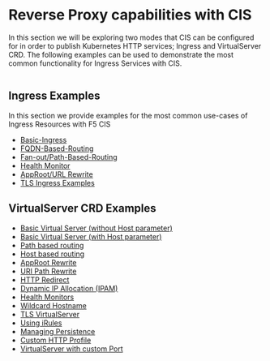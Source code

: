 # Reverse Proxy capabilities with CIS

In this section we will be exploring two modes that CIS can be configured for in order to publish Kubernetes HTTP services; Ingress and VirtualServer CRD.
The following examples can be used to demonstrate the most common functionality for Ingress Services with CIS.

<IMAGE>

## Ingress Examples

In this section we provide examples for the most common use-cases of Ingress Resources with F5 CIS

* [Basic-Ingress](cis-ingress/basic-ingress)
* [FQDN-Based-Routing](cis-ingress/host-routing)
* [Fan-out/Path-Based-Routing](cis-ingress/fanout)
* [Health Monitor](cis-ingress/health-monitor)
* [AppRoot/URL Rewrite](cis-ingress/rewrite)
* [TLS Ingress Examples](cis-ingress/tls)

## VirtualServer CRD Examples

* [Basic Virtual Server (without Host parameter) ](cis-crd/VirtualServer/Basic/#http-virtual-server-without-host-parameter)
* [Basic Virtual Server (with Host parameter) ](cis-crd/VirtualServer/Basic/#http-virtual-server-with-host-parameter-and-a-single-service)
* [Path based routing](cis-crd/VirtualServer/Basic/http-virtual-server-with-two-services-path-based-forwarding)
* [Host based routing](cis-ingress/VirtualServer/HostGroup)
* [AppRoot Rewrite](cis-crd/VirtualServer/PathRewrite/#uri-path-re-write)
* [URI Path Rewrite](cis-crd/VirtualServer/PathRewrite/#app-root-re-write)
* [HTTP Redirect](cis-crd/VirtualServer/hhtpTraffc/)
* [Dynamic IP Allocation (IPAM)](cis-crd/VirtualServer/IpamLabel)
* [Health Monitors](cis-crd/VirtualServer/HealthMonitor)
* [Wildcard Hostname](cis-crd/VirtualServer/Wildcard)
* [TLS VirtualServer](cis-crd/VirtualServer/TLS-termination/)
* [Using iRules ](cis-crd/VirtualServer/PolicyCRD/#policycrd-iRules)
* [Managing Persistence](cis-crd/VirtualServer/PolicyCRD/#policycrd-persistence)
* [Custom HTTP Profile](cis-crd/VirtualServer/PolicyCRD/#policycrd-xff)
* [VirtualServer with custom Port](cis-crd/VirtualServer/CustomPort/)

